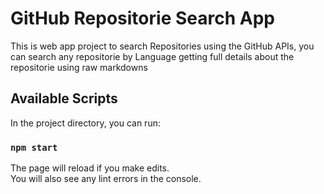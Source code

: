 # GitHub Repositorie Search App

This is web app project to search Repositories using the GitHub APIs, you can search any repositorie by Language getting full details about the repositorie using raw markdowns

## Available Scripts

In the project directory, you can run:

### `npm start`

The page will reload if you make edits.\
You will also see any lint errors in the console.
